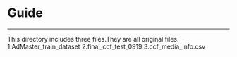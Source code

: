 # Guide
-----------------------
This directory includes three files.They are all original files.
1.AdMaster_train_dataset
2.final_ccf_test_0919
3.ccf_media_info.csv
